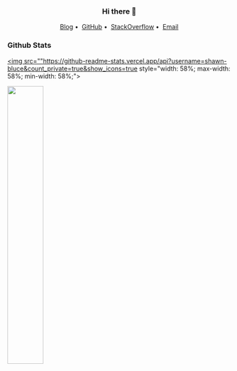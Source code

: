 <h3 align="center">Hi there 👋</h3>

<p align="center">
<a href="https://blog.just666.com">Blog</a>&nbsp;•&nbsp;
<a href="https://github.com/shawn-bluce">GitHub</a>&nbsp;•&nbsp;
<a href="https://stackoverflow.com/users/8969875/shawn">StackOverflow</a>&nbsp;•&nbsp;
<a href="mailto:shawnbluce@gmail.com">Email</a>
</p>

### Github Stats

<a href="https://github.com/ravizhan">

<img src=""https://github-readme-stats.vercel.app/api?username=shawn-bluce&count_private=true&show_icons=true style="width: 58%; max-width: 58%; min-width: 58%;">

<img src="https://github-readme-stats.vercel.app/api/top-langs/?username=shawn-bluce&hide=html,css&layout=compact" style="width: 40%; max-width: 40%; min-width: 40%;">

</a>
